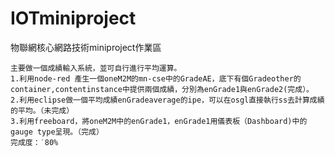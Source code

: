 # IOTminiproject
物聯網核心網路技術miniproject作業區
~~~mini project說明~~~
主要做一個成績輸入系統，並可自行進行平均運算。
1.利用node-red 產生一個oneM2M的mn-cse中的GradeAE，底下有個Gradeother的container,contentinstance中提供兩個成績，分別為enGrade1與enGrade2(完成）。
2.利用eclipse做一個平均成績enGradeaverage的ipe，可以在osgl直接執行ss去計算成績的平均。（未完成）
3.利用freeboard，將oneM2M中的enGrade1，enGrade1用儀表板（Dashboard)中的gauge type呈現。（完成）
完成度：˙80%
